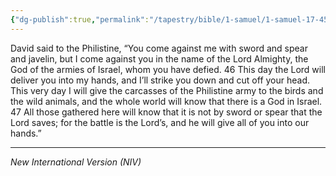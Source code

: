 ```yaml
---
{"dg-publish":true,"permalink":"/tapestry/bible/1-samuel/1-samuel-17-45-47/","title":"1 Samuel 17:45–47","hide":true,"tags":["bible-verse","bible-verse"],"dgHomeLink":true,"dgShowLocalGraph":true,"dgEnableSearch":true}
---
```


David said to the Philistine, “You come against me with sword and spear and javelin, but I come against you in the name of the Lord Almighty, the God of the armies of Israel, whom you have defied. 46 This day the Lord will deliver you into my hands, and I’ll strike you down and cut off your head. This very day I will give the carcasses of the Philistine army to the birds and the wild animals, and the whole world will know that there is a God in Israel. 47 All those gathered here will know that it is not by sword or spear that the Lord saves; for the battle is the Lord’s, and he will give all of you into our hands.”

---
*New International Version (NIV)*